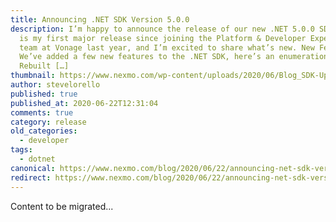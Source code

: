 ```yaml
---
title: Announcing .NET SDK Version 5.0.0
description: I’m happy to announce the release of our new .NET 5.0.0 SDK. This
  is my first major release since joining the Platform & Developer Experience
  team at Vonage last year, and I’m excited to share what’s new. New Features
  We’ve added a few new features to the .NET SDK, here’s an enumeration of them.
  Rebuilt […]
thumbnail: https://www.nexmo.com/wp-content/uploads/2020/06/Blog_SDK-Updates_1200x600.png
author: stevelorello
published: true
published_at: 2020-06-22T12:31:04
comments: true
category: release
old_categories:
  - developer
tags:
  - dotnet
canonical: https://www.nexmo.com/blog/2020/06/22/announcing-net-sdk-version-5-0-0
redirect: https://www.nexmo.com/blog/2020/06/22/announcing-net-sdk-version-5-0-0
---
```

Content to be migrated...
